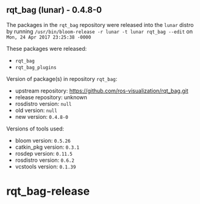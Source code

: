 ## rqt_bag (lunar) - 0.4.8-0

The packages in the `rqt_bag` repository were released into the `lunar` distro by running `/usr/bin/bloom-release -r lunar -t lunar rqt_bag --edit` on `Mon, 24 Apr 2017 23:25:38 -0000`

These packages were released:
- `rqt_bag`
- `rqt_bag_plugins`

Version of package(s) in repository `rqt_bag`:

- upstream repository: https://github.com/ros-visualization/rqt_bag.git
- release repository: unknown
- rosdistro version: `null`
- old version: `null`
- new version: `0.4.8-0`

Versions of tools used:

- bloom version: `0.5.26`
- catkin_pkg version: `0.3.1`
- rosdep version: `0.11.5`
- rosdistro version: `0.6.2`
- vcstools version: `0.1.39`


# rqt_bag-release
